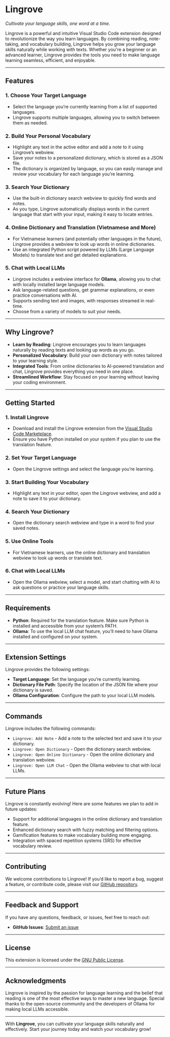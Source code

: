 # **Lingrove**

_Cultivate your language skills, one word at a time._

Lingrove is a powerful and intuitive Visual Studio Code extension designed to revolutionize the way you learn languages. By combining reading, note-taking, and vocabulary building, Lingrove helps you grow your language skills naturally while working with texts. Whether you're a beginner or an advanced learner, Lingrove provides the tools you need to make language learning seamless, efficient, and enjoyable.

---

## **Features**

### 1. **Choose Your Target Language**

- Select the language you’re currently learning from a list of supported languages.
- Lingrove supports multiple languages, allowing you to switch between them as needed.

### 2. **Build Your Personal Vocabulary**

- Highlight any text in the active editor and add a note to it using Lingrove’s webview.
- Save your notes to a personalized dictionary, which is stored as a JSON file.
- The dictionary is organized by language, so you can easily manage and review your vocabulary for each language you’re learning.

### 3. **Search Your Dictionary**

- Use the built-in dictionary search webview to quickly find words and notes.
- As you type, Lingrove automatically displays words in the current language that start with your input, making it easy to locate entries.

### 4. **Online Dictionary and Translation (Vietnamese and More)**

- For Vietnamese learners (and potentially other languages in the future), Lingrove provides a webview to look up words in online dictionaries.
- Use an integrated Python script powered by LLMs (Large Language Models) to translate text and get detailed explanations.

### 5. **Chat with Local LLMs**

- Lingrove includes a webview interface for **Ollama**, allowing you to chat with locally installed large language models.
- Ask language-related questions, get grammar explanations, or even practice conversations with AI.
- Supports sending text and images, with responses streamed in real-time.
- Choose from a variety of models to suit your needs.

---

## **Why Lingrove?**

- **Learn by Reading**: Lingrove encourages you to learn languages naturally by reading texts and looking up words as you go.
- **Personalized Vocabulary**: Build your own dictionary with notes tailored to your learning style.
- **Integrated Tools**: From online dictionaries to AI-powered translation and chat, Lingrove provides everything you need in one place.
- **Streamlined Workflow**: Stay focused on your learning without leaving your coding environment.

---

## **Getting Started**

### 1. **Install Lingrove**

- Download and install the Lingrove extension from the [Visual Studio Code Marketplace](#).
- Ensure you have Python installed on your system if you plan to use the translation feature.

### 2. **Set Your Target Language**

- Open the Lingrove settings and select the language you’re learning.

### 3. **Start Building Your Vocabulary**

- Highlight any text in your editor, open the Lingrove webview, and add a note to save it to your dictionary.

### 4. **Search Your Dictionary**

- Open the dictionary search webview and type in a word to find your saved notes.

### 5. **Use Online Tools**

- For Vietnamese learners, use the online dictionary and translation webview to look up words or translate text.

### 6. **Chat with Local LLMs**

- Open the Ollama webview, select a model, and start chatting with AI to ask questions or practice your language skills.

---

## **Requirements**

- **Python**: Required for the translation feature. Make sure Python is installed and accessible from your system’s PATH.
- **Ollama**: To use the local LLM chat feature, you’ll need to have Ollama installed and configured on your system.

---

## **Extension Settings**

Lingrove provides the following settings:

- **Target Language**: Set the language you’re currently learning.
- **Dictionary File Path**: Specify the location of the JSON file where your dictionary is saved.
- **Ollama Configuration**: Configure the path to your local LLM models.

---

## **Commands**

Lingrove includes the following commands:

- `Lingrove: Add Note` - Add a note to the selected text and save it to your dictionary.
- `Lingrove: Open Dictionary` - Open the dictionary search webview.
- `Lingrove: Open Online Dictionary` - Open the online dictionary and translation webview.
- `Lingrove: Open LLM Chat` - Open the Ollama webview to chat with local LLMs.

---

## **Future Plans**

Lingrove is constantly evolving! Here are some features we plan to add in future updates:

- Support for additional languages in the online dictionary and translation feature.
- Enhanced dictionary search with fuzzy matching and filtering options.
- Gamification features to make vocabulary building more engaging.
- Integration with spaced repetition systems (SRS) for effective vocabulary review.

---

## **Contributing**

We welcome contributions to Lingrove! If you’d like to report a bug, suggest a feature, or contribute code, please visit our [GitHub repository](https://github.com/AnarchoCat/lingrove).

---

## **Feedback and Support**

If you have any questions, feedback, or issues, feel free to reach out:

<!-- - **Email**: support@lingrove.com -->

- **GitHub Issues**: [Submit an issue](https://github.com/AnarchoCat/lingrove/issues)

---

## **License**

This extension is licensed under the [GNU Public License](LICENSE).

---

## **Acknowledgments**

Lingrove is inspired by the passion for language learning and the belief that reading is one of the most effective ways to master a new language. Special thanks to the open-source community and the developers of Ollama for making local LLMs accessible.

---

With **Lingrove**, you can cultivate your language skills naturally and effectively. Start your journey today and watch your vocabulary grow!
